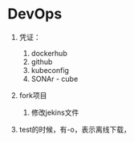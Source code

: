 # DevOps

1. 凭证：
   1. dockerhub
   2. github 
   3. kubeconfig
   4. SONAr - cube

2. fork项目
   1. 修改jekins文件
3. test的时候，有-o，表示离线下载，